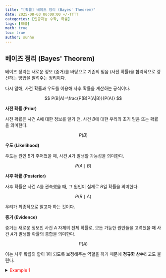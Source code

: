 ```yaml
---
title: "[확률] 베이즈 정리 (Bayes' Theorem)"
date: 2025-08-03 00:00:00 +/-TTTT
categories: [인공지능 수학, 확률]
tags: [확률]
math: true
toc: true
author: sunho
---
```


## 베이즈 정리 (Bayes' Theorem)

베이즈 정리는 새로운 정보 (증거)를 바탕으로 기존의 믿음 (사전 확률)을 합리적으로 갱신하는 방법을 알려주는 정리이다.

다시 말해, 사전 확률과 우도를 이용해 사후 확률을 계산하는 공식이다.

$$
P(B|A)=\frac{P(B)P(A|B)}{P(A)}
$$

**사전 확률 (Prior)**

사전 확률은 사건 $A$에 대한 정보를 알기 전, 사건 $B$에 대한 우리의 초기 믿음 또는 확률을 의미한다.

$$P(B)$$

**우도 (Likelihood)**

우도는 원인 $B$가 주어졌을 때, 사건 $A$가 발생할 가능성을 의미한다.

$$P(A\mid B)$$

**사후 확률 (Posterior)**

사후 확률은 사건 $A$를 관측했을 때, 그 원인이 실제로 $B$일 확률을 의미한다.

$$P(B\mid A)$$

우리가 최종적으로 알고자 하는 것이다.

**증거 (Evidence)**

증거는 새로운 정보인 사건 $A$ 자체의 전체 확률로, 모든 가능한 원인들을 고려했을 때 사건 $A$가 발생할 확률의 총합을 의미한다.

$$P(A)$$

이는 사후 확률의 합이 $1$이 되도록 보정해주는 역할을 하기 때문에 **정규화 상수**라고도 불린다.

<details>
<summary><font color='#FF0000'>Example 1</font></summary>
<div markdown="1">

어떤 희귀병의 발병률이 0.1%라고 알려져 있고, 이 병을 99%의 정확도로 진단하는 키트가 있다고 하자. (병에 걸린 사람을 '양성'으로, 걸리지 않은 사람을 '음성'으로 진단할 확률)

만약 철수가 이 키트로 검사를 받고 '양성' 판정을 받았다면, 철수가 실제로 희귀병에 걸렸을 확률은 얼마인가?

---

**1. 사건 정의하기**

- 사건 $A$: 검사 결과가 '양성'이 나온 경우
- 사건 $B$: 실제로 병에 걸린 경우

이때, 우리가 구하고자 하는 것은 $P(B\mid A)$이다.

**2-1. 사전 확률 계산**

사전 확률 $P(B)$는 검사 전 철수가 실제로 병에 걸렸을 확률을 의미한다.

이 병의 발병률이 0.1%이기 때문에 $P(B)=0.001$이다.

**2-2. 우도 계산**

우도 $P(A\mid B)$는 실제로 병에 걸린 사람이 '양성' 판정을 받을 확률을 의미한다.

진단 키트의 정확도가 99%이기 때문에 $P(A\mid B)=0.99$이다.

**2-3. 증거 계산**

증거 $P(A)$는 검사 결과가 '양성'일 전체 확률을 의미한다.

증거는 합의 법칙에 따라 아래와 같이 계산할 수 있다.

$$
P(A)=P(A,B)+P(A,B^C)=P(B)P(A\mid B)+P(B^C)P(A\mid B^C)
$$

- $P(A\mid B)P(B)=0.99×0.001=0.00099$
- $P(A\mid B^C)P(B^C)=(1−0.99)×0.999=0.01×0.999=0.00999$

따라서, $P(A)=0.00099+0.00999=0.01098$이다.

**3. 사후 확률 계산**

사후 확률 $P(B\mid A)$는 아래와 같이 계산할 수 있다.

$$
P(B\mid A)=\frac{P(B)P(A\mid B)}{P(A)}\approx0.09016
$$

즉, 철수가 이 키트로 검사를 받고 '양성' 판정을 받았을 때, 철수가 실제로 희귀병에 걸렸을 확률은 약 9%이다.

진단 키트의 정확도가 99%이기 때문에, 키트로 '양성'이 나왔을 때 실제 병이 걸렸을 확률도 직관적으로 99%라고 생각할 수 있다.

하지만, 베이즈 정리를 사용하여 계산한 실제 확률은 9%에 불과하다. 이는 병 자체가 매우 희귀하여 낮은 사전 확률을 갖고 있기 때문에, 병에 걸리지 않은 대다수의 사람들 중에서 오진으로 인해 양성 판정을 받은 경우가 실제 환자 수보다 훨씬 많기 때문이다.

이처럼 베이즈 정리는 새로운 정보인 검사 결과를 바탕으로 발병률에 대한 기존의 믿음을 수학적으로 갱신하여 더 합리적인 추론을 가능하게 한다.

---

</div>
</details>
